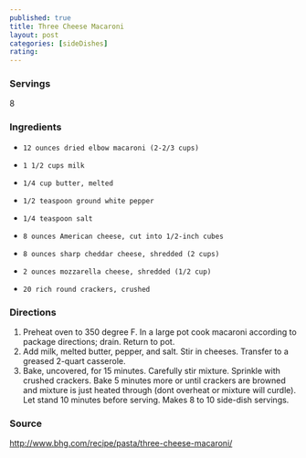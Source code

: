 ```yaml
---
published: true
title: Three Cheese Macaroni
layout: post
categories: [sideDishes]
rating: 
---
```

### Servings
8

### Ingredients
-     12 ounces dried elbow macaroni (2-2/3 cups)
-     1 1/2 cups milk
-     1/4 cup butter, melted
-     1/2 teaspoon ground white pepper
-     1/4 teaspoon salt
-     8 ounces American cheese, cut into 1/2-inch cubes
-     8 ounces sharp cheddar cheese, shredded (2 cups)
-     2 ounces mozzarella cheese, shredded (1/2 cup)
-     20 rich round crackers, crushed


### Directions
1. Preheat oven to 350 degree F. In a large pot cook macaroni according to package directions; drain. Return to pot.
2. Add milk, melted butter, pepper, and salt. Stir in cheeses. Transfer to a greased 2-quart casserole.
3. Bake, uncovered, for 15 minutes. Carefully stir mixture. Sprinkle with crushed crackers. Bake 5 minutes more or until crackers are browned and mixture is just heated through (dont overheat or mixture will curdle). Let stand 10 minutes before serving. Makes 8 to 10 side-dish servings.

### Source
<a href="http://www.bhg.com/recipe/pasta/three-cheese-macaroni/" target="new">http://www.bhg.com/recipe/pasta/three-cheese-macaroni/</a>
